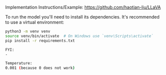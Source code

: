 Implementation Instructions/Example:
https://github.com/haotian-liu/LLaVA

To run the model you'll need to install its dependencies. It's recommended to use a virtual environment:

```bash
python3 -m venv venv
source venv/bin/activate  # On Windows use `venv\Scripts\activate`
pip install -r requirements.txt

FYI: 
-

Temperature: 
0.001 (because 0 does not work)
